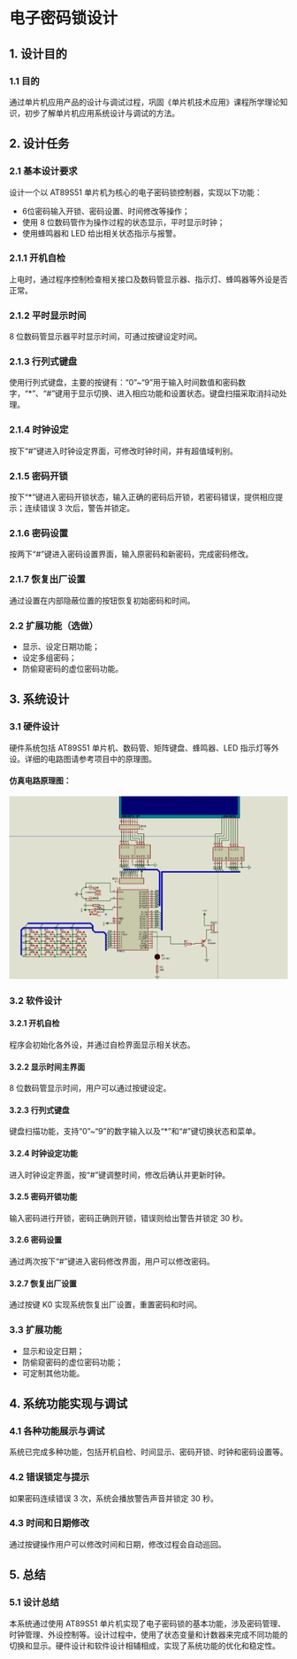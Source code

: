 # 电子密码锁设计

## 1. 设计目的

### 1.1 目的
通过单片机应用产品的设计与调试过程，巩固《单片机技术应用》课程所学理论知识，初步了解单片机应用系统设计与调试的方法。

## 2. 设计任务

### 2.1 基本设计要求
设计一个以 AT89S51 单片机为核心的电子密码锁控制器，实现以下功能：

- 6位密码输入开锁、密码设置、时间修改等操作；
- 使用 8 位数码管作为操作过程的状态显示，平时显示时钟；
- 使用蜂鸣器和 LED 给出相关状态指示与报警。

### 2.1.1 开机自检
上电时，通过程序控制检查相关接口及数码管显示器、指示灯、蜂鸣器等外设是否正常。

### 2.1.2 平时显示时间
8 位数码管显示器平时显示时间，可通过按键设定时间。

### 2.1.3 行列式键盘
使用行列式键盘，主要的按键有：“0”~“9”用于输入时间数值和密码数字，“*”、“#”键用于显示切换、进入相应功能和设置状态。键盘扫描采取消抖动处理。

### 2.1.4 时钟设定
按下“#”键进入时钟设定界面，可修改时钟时间，并有超值域判别。

### 2.1.5 密码开锁
按下“*”键进入密码开锁状态，输入正确的密码后开锁，若密码错误，提供相应提示；连续错误 3 次后，警告并锁定。

### 2.1.6 密码设置
按两下“#”键进入密码设置界面，输入原密码和新密码，完成密码修改。

### 2.1.7 恢复出厂设置
通过设置在内部隐蔽位置的按钮恢复初始密码和时间。

### 2.2 扩展功能（选做）
- 显示、设定日期功能；
- 设定多组密码；
- 防偷窥密码的虚位密码功能。

## 3. 系统设计

### 3.1 硬件设计
硬件系统包括 AT89S51 单片机、数码管、矩阵键盘、蜂鸣器、LED 指示灯等外设。详细的电路图请参考项目中的原理图。

#### 仿真电路原理图：
![仿真电路原理图](./images/schematic.png)

### 3.2 软件设计

#### 3.2.1 开机自检
程序会初始化各外设，并通过自检界面显示相关状态。

#### 3.2.2 显示时间主界面
8 位数码管显示时间，用户可以通过按键设定。

#### 3.2.3 行列式键盘
键盘扫描功能，支持“0”~“9”的数字输入以及“*”和“#”键切换状态和菜单。

#### 3.2.4 时钟设定功能
进入时钟设定界面，按“#”键调整时间，修改后确认并更新时钟。

#### 3.2.5 密码开锁功能
输入密码进行开锁，密码正确则开锁，错误则给出警告并锁定 30 秒。

#### 3.2.6 密码设置
通过两次按下“#”键进入密码修改界面，用户可以修改密码。

#### 3.2.7 恢复出厂设置
通过按键 K0 实现系统恢复出厂设置，重置密码和时间。

### 3.3 扩展功能
- 显示和设定日期；
- 防偷窥密码的虚位密码功能；
- 可定制其他功能。

## 4. 系统功能实现与调试

### 4.1 各种功能展示与调试
系统已完成多种功能，包括开机自检、时间显示、密码开锁、时钟和密码设置等。

### 4.2 错误锁定与提示
如果密码连续错误 3 次，系统会播放警告声音并锁定 30 秒。

### 4.3 时间和日期修改
通过按键操作用户可以修改时间和日期，修改过程会自动巡回。

## 5. 总结

### 5.1 设计总结
本系统通过使用 AT89S51 单片机实现了电子密码锁的基本功能，涉及密码管理、时钟管理、外设控制等。设计过程中，使用了状态变量和计数器来完成不同功能的切换和显示。硬件设计和软件设计相辅相成，实现了系统功能的优化和稳定性。

